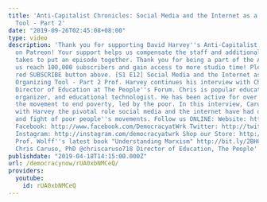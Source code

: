 ```yaml
---
title: 'Anti-Capitalist Chronicles: Social Media and the Internet as a Powerful Organizing
  Tool - Part 2'
date: "2019-09-26T02:45:08+08:00"
type: video
description: 'Thank you for supporting David Harvey''s Anti-Capitalist Chronicles
  on Patreon! Your support helps us compensate the staff and additional workers it
  takes to put an episode together. Thank you for being a part of the ACC team! Help
  us reach 100,000 subscribers and gain access to more studio time! Please hit the
  red SUBSCRIBE button above. [S1 E12] Social Media and the Internet as a Powerful
  Organizing Tool - Part 2 Prof. Harvey continues his interview with Chris Caruso,
  Director of Education at The People''s Forum. Chris is popular educator, community
  organizer, and educational technologist. He has been active for over 30 years in
  the movement to end poverty, led by the poor. In this interview, Caruso discusses
  with Harvey the pivotal role social media and the internet have had on the plight
  and fight of poor people''s movements. Follow us ONLINE: Website: https://www.democracyatwork.info/acc
  Facebook: http://www.facebook.com/DemocracyatWrk Twitter: http://twitter.com/democracyatwrk
  Instagram: http://instagram.com/democracyatwrk Shop our Store: http://bit.ly/2JkxIfy
  Prof. Wolff''s latest book "Understanding Marxism" http://bit.ly/2BH0lkL __________________________________________________________
  Chris Caruso, PhD @chriscaruso718 Director of Education, The People''s Forum'
publishdate: "2019-04-18T14:15:00.000Z"
url: /democracynow/rUA0xbNMCeQ/
providers:
  youtube:
    id: rUA0xbNMCeQ
---
```


